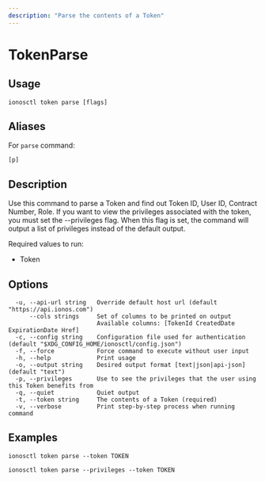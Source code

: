 ```yaml
---
description: "Parse the contents of a Token"
---
```


# TokenParse

## Usage

```text
ionosctl token parse [flags]
```

## Aliases

For `parse` command:

```text
[p]
```

## Description

Use this command to parse a Token and find out Token ID, User ID, Contract Number, Role.
If you want to view the privileges associated with the token, you must set the --privileges flag. When this flag is set, the command will output a list of privileges instead of the default output.

Required values to run: 

* Token

## Options

```text
  -u, --api-url string   Override default host url (default "https://api.ionos.com")
      --cols strings     Set of columns to be printed on output 
                         Available columns: [TokenId CreatedDate ExpirationDate Href]
  -c, --config string    Configuration file used for authentication (default "$XDG_CONFIG_HOME/ionosctl/config.json")
  -f, --force            Force command to execute without user input
  -h, --help             Print usage
  -o, --output string    Desired output format [text|json|api-json] (default "text")
  -p, --privileges       Use to see the privileges that the user using this Token benefits from
  -q, --quiet            Quiet output
  -t, --token string     The contents of a Token (required)
  -v, --verbose          Print step-by-step process when running command
```

## Examples

```text
ionosctl token parse --token TOKEN

ionosctl token parse --privileges --token TOKEN
```

